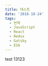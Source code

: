 ```yaml
---
title: 테스트
date: '2018-10-24'
tags:
  - 번역
  - JavaScript
  - React
  - Redux
  - Gatsby
  - ES6
---
```


test 13123
